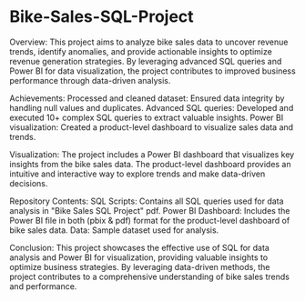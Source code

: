 # Bike-Sales-SQL-Project
Overview:
This project aims to analyze bike sales data to uncover revenue trends, identify anomalies, and provide actionable insights to optimize revenue generation strategies. By leveraging advanced SQL queries and Power BI for data visualization, the project contributes to improved business performance through data-driven analysis.

Achievements:
Processed and cleaned dataset: Ensured data integrity by handling null values and duplicates.
Advanced SQL queries: Developed and executed 10+ complex SQL queries to extract valuable insights.
Power BI visualization: Created a product-level dashboard to visualize sales data and trends.

Visualization:
The project includes a Power BI dashboard that visualizes key insights from the bike sales data. The product-level dashboard provides an intuitive and interactive way to explore trends and make data-driven decisions.

Repository Contents:
SQL Scripts: Contains all SQL queries used for data analysis in "Bike Sales SQL Project" pdf.
Power BI Dashboard: Includes the Power BI file in both (pbix & pdf) format for the product-level dashboard of bike sales data.
Data: Sample dataset used for analysis.

Conclusion:
This project showcases the effective use of SQL for data analysis and Power BI for visualization, providing valuable insights to optimize business strategies. By leveraging data-driven methods, the project contributes to a comprehensive understanding of bike sales trends and performance.
